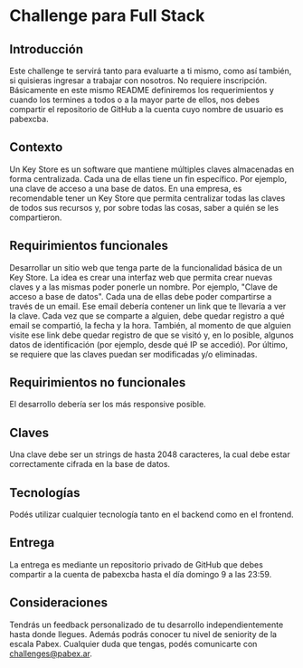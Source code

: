# Challenge para Full Stack #

## Introducción ##
Este challenge te servirá tanto para evaluarte a ti mismo, como así también, si quisieras ingresar a trabajar con nosotros. No requiere inscripción. Básicamente en este mismo README definiremos los requerimientos y cuando los termines a todos o a la mayor parte de ellos, nos debes compartir el repositorio de GitHub a la cuenta cuyo nombre de usuario es pabexcba.

## Contexto ##
Un Key Store es un software que mantiene múltiples claves almacenadas en forma centralizada. Cada una de ellas tiene un fin específico. Por ejemplo, una clave de acceso a una base de datos.
En una empresa, es recomendable tener un Key Store que permita centralizar todas las claves de todos sus recursos y, por sobre todas las cosas, saber a quién se les compartieron.

## Requirimientos funcionales ##
Desarrollar un sitio web que tenga parte de la funcionalidad básica de un Key Store. La idea es crear una interfaz web que permita crear nuevas claves y a las mismas poder ponerle un nombre. Por ejemplo, "Clave de acceso a base de datos". Cada una de ellas debe poder compartirse a través de un email. Ese email debería contener un link que te llevaría a ver la clave. Cada vez que se comparte a alguien, debe quedar registro a qué email se compartió, la fecha y la hora.
También, al momento de que alguien visite ese link debe quedar registro de que se visitó y, en lo posible, algunos datos de identificación (por ejemplo, desde qué IP se accedió).
Por último, se requiere que las claves puedan ser modificadas y/o eliminadas.

## Requirimientos no funcionales ##
El desarrollo debería ser los más responsive posible.

## Claves ##
Una clave debe ser un strings de hasta 2048 caracteres, la cual debe estar correctamente cifrada en la base de datos.

## Tecnologías ##
Podés utilizar cualquier tecnología tanto en el backend como en el frontend.

## Entrega ##
La entrega es mediante un repositorio privado de GitHub que debes compartir a la cuenta de pabexcba hasta el día domingo 9 a las 23:59.

## Consideraciones ##
Tendrás un feedback personalizado de tu desarrollo independientemente hasta donde llegues. Además podrás conocer tu nivel de seniority de la escala Pabex. Cualquier duda que tengas, podés comunicarte con challenges@pabex.ar.
